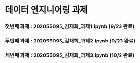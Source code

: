 # 데이터 엔지니어링 과제


### 첫번째 과제 : 202055095_김재희_과제1.ipynb (9/23 완료)
### 두번째 과제 : 202055095_김재희_과제2.ipynb (9/23 완료)
### 세번쨰 과제 : 202055095_김재희_과제3.ipynb (10/2 완료)
